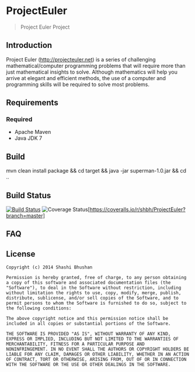 ProjectEuler
=================

> Project Euler Project 

Introduction
------------
Project Euler (http://projecteuler.net) is a series of challenging mathematical/computer programming problems that will require more than just mathematical insights to solve. Although mathematics will help you arrive at elegant and efficient methods, the use of a computer and programming skills will be required to solve most problems. 


Requirements
------------
### Required

- Apache Maven 
- Java JDK 7

Build
-----------

mvn clean install package && cd target && java -jar superman-1.0.jar && cd ..

Build Status
------------
[![Build Status](https://travis-ci.org/shbh/ProjectEuler.png?branch=master)](https://travis-ci.org/shbh/ProjectEuler)
<img src="https://coveralls.io/repos/shbh/ProjectEuler/badge.png?branch=master" alt="Coverage Status" />[https://coveralls.io/r/shbh/ProjectEuler?branch=master] 

FAQ
---


License
-------

	Copyright (c) 2014 Shashi Bhushan

	Permission is hereby granted, free of charge, to any person obtaining
	a copy of this software and associated documentation files (the
	"Software"), to deal in the Software without restriction, including
	without limitation the rights to use, copy, modify, merge, publish,
	distribute, sublicense, and/or sell copies of the Software, and to
	permit persons to whom the Software is furnished to do so, subject to
	the following conditions:

	The above copyright notice and this permission notice shall be
	included in all copies or substantial portions of the Software.

	THE SOFTWARE IS PROVIDED "AS IS", WITHOUT WARRANTY OF ANY KIND,
	EXPRESS OR IMPLIED, INCLUDING BUT NOT LIMITED TO THE WARRANTIES OF
	MERCHANTABILITY, FITNESS FOR A PARTICULAR PURPOSE AND
	NONINFRINGEMENT. IN NO EVENT SHALL THE AUTHORS OR COPYRIGHT HOLDERS BE
	LIABLE FOR ANY CLAIM, DAMAGES OR OTHER LIABILITY, WHETHER IN AN ACTION
	OF CONTRACT, TORT OR OTHERWISE, ARISING FROM, OUT OF OR IN CONNECTION
	WITH THE SOFTWARE OR THE USE OR OTHER DEALINGS IN THE SOFTWARE.

